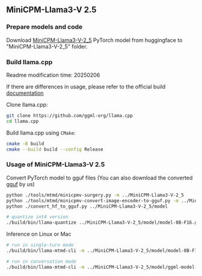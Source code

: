 ## MiniCPM-Llama3-V 2.5

### Prepare models and code

Download [MiniCPM-Llama3-V-2_5](https://huggingface.co/openbmb/MiniCPM-Llama3-V-2_5) PyTorch model from huggingface to "MiniCPM-Llama3-V-2_5" folder.


### Build llama.cpp
Readme modification time: 20250206

If there are differences in usage, please refer to the official build [documentation](https://github.com/ggerganov/llama.cpp/blob/master/docs/build.md)

Clone llama.cpp:
```bash
git clone https://github.com/ggml-org/llama.cpp
cd llama.cpp
```

Build llama.cpp using `CMake`:
```bash
cmake -B build
cmake --build build --config Release
```


### Usage of MiniCPM-Llama3-V 2.5

Convert PyTorch model to gguf files (You can also download the converted [gguf](https://huggingface.co/openbmb/MiniCPM-Llama3-V-2_5-gguf) by us)

```bash
python ./tools/mtmd/minicpmv-surgery.py -m ../MiniCPM-Llama3-V-2_5
python ./tools/mtmd/minicpmv-convert-image-encoder-to-gguf.py -m ../MiniCPM-Llama3-V-2_5 --minicpmv-projector ../MiniCPM-Llama3-V-2_5/minicpmv.projector --output-dir ../MiniCPM-Llama3-V-2_5/ --image-mean 0.5 0.5 0.5 --image-std 0.5 0.5 0.5 --minicpmv_version 2
python ./convert_hf_to_gguf.py ../MiniCPM-Llama3-V-2_5/model

# quantize int4 version
./build/bin/llama-quantize ../MiniCPM-Llama3-V-2_5/model/model-8B-F16.gguf ../MiniCPM-Llama3-V-2_5/model/ggml-model-Q4_K_M.gguf Q4_K_M
```


Inference on Linux or Mac
```bash
# run in single-turn mode
./build/bin/llama-mtmd-cli -m ../MiniCPM-Llama3-V-2_5/model/model-8B-F16.gguf --mmproj ../MiniCPM-Llama3-V-2_5/mmproj-model-f16.gguf -c 4096 --temp 0.7 --top-p 0.8 --top-k 100 --repeat-penalty 1.05 --image xx.jpg -p "What is in the image?"

# run in conversation mode
./build/bin/llama-mtmd-cli -m ../MiniCPM-Llama3-V-2_5/model/ggml-model-Q4_K_M.gguf --mmproj ../MiniCPM-Llama3-V-2_5/mmproj-model-f16.gguf
```

